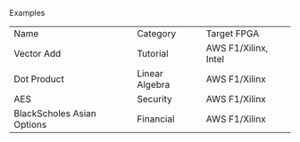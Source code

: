 Examples
<TABLE>
   <TR>
      <TD>Name</TD>
      <TD>Category</TD>
      <TD>Target FPGA</TD>
   </TR>
   <TR>
      <TD>Vector Add</TD>
      <TD>Tutorial</TD>
      <TD>AWS F1/Xilinx, Intel</TD>
   </TR>
   <TR>
      <TD>Dot Product</TD>
      <TD>Linear Algebra</TD>
      <TD>AWS F1/Xilinx</TD>
   </TR>
   <TR>
      <TD>AES</TD>
      <TD>Security</TD>
      <TD>AWS F1/Xilinx</TD>
   </TR>
   <TR>
      <TD>BlackScholes Asian Options</TD>
      <TD>Financial</TD>
      <TD>AWS F1/Xilinx</TD>
   </TR>
</TABLE>
